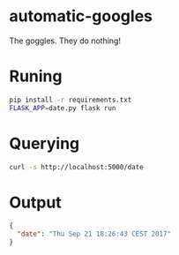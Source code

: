 # automatic-googles
The goggles. They do nothing!

# Runing

```bash
pip install -r requirements.txt
FLASK_APP=date.py flask run
```

# Querying

```bash
curl -s http://localhost:5000/date
```

# Output

```json
{
  "date": "Thu Sep 21 18:26:43 CEST 2017"
}
```
